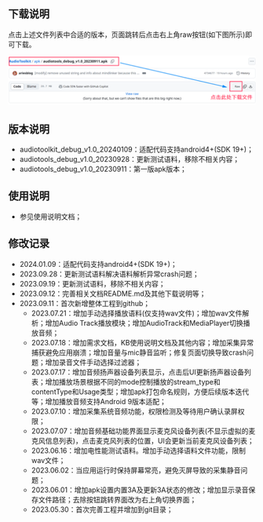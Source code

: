 ## 下载说明
 点击上述文件列表中合适的版本，页面跳转后点击右上角raw按钮(如下图所示)即可下载。

 ![img](https://github.com/arieshfut/AudioToolkit/blob/main/docs/imgs/download%E8%AF%B4%E6%98%8E.png)


## 版本说明
 - audiotoolkit_debug_v1.0_20240109：适配代码支持android4+(SDK 19+)；
 - audiotools_debug_v1.0_20230928：更新测试语料，移除不相关内容；
 - audiotools_debug_v1.0_20230911：第一版apk版本；

## 使用说明
 - 参见使用说明文档；

## 修改记录
* 2024.01.09：适配代码支持android4+(SDK 19+)；
* 2023.09.28：更新测试语料解决语料解析异常crash问题；
* 2023.09.19：更新测试语料，移除不相关内容；
* 2023.09.12：完善相关文档README.md及其他下载说明等；
* 2023.09.11：首次新增整体工程到github；
  * 2023.07.21：增加手动选择播放语料(仅支持wav文件)；增加wav文件解析；增加Audio Track播放模块；增加AudioTrack和MediaPlayer切换播放音频；
  * 2023.07.18：增加需求文档，KB使用说明文档及其他内容；增加采集异常捕获避免应用崩溃；增加音量与mic静音监听；修复页面切换导致crash问题；增加录音文件手动选择过滤器；
  * 2023.07.17：增加音频扬声器设备列表显示，点击后UI更新扬声器设备列表；增加播放场景根据不同的mode控制播放的stream_type和contentType和Usage类型；增加apk打包命名规则，方便后续版本迭代等；增加播放音频支持Android 9版本适配；
  * 2023.07.10：增加采集系统音频功能，权限检测及等待用户确认录屏权限；
  * 2023.07.07：增加音频基础功能界面显示麦克风设备列表(不显示虚拟的麦克风信息列表)，点击麦克风列表的位置，UI会更新当前麦克风设备列表；
  * 2023.06.16：增加电性能测试语料。增加手动选择语料文件功能，限制wav文件；
  * 2023.06.02：当应用运行时保持屏幕常亮，避免灭屏导致的采集静音问题；
  * 2023.06.01：增加apk设置内置3A及更新3A状态的修改；增加显示录音保存文件路径；去除按钮跳转界面改为右上角切换界面；
  * 2023.05.30：首次完善工程并增加到git目录；
